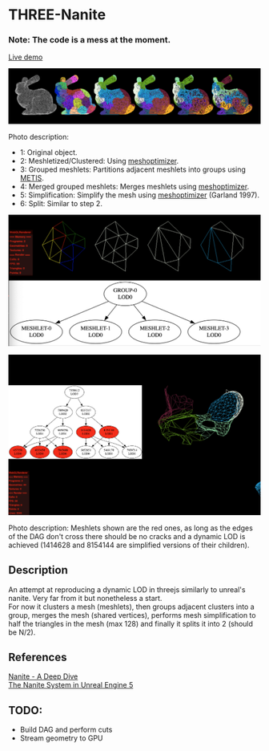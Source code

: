 # THREE-Nanite
### Note: The code is a mess at the moment.

[Live demo](https://aifanatic.github.io/three-nanite/dist/index.html)
<p align=center>
<img src="./screenshots/showcase.png">
</p>

Photo description:
- 1: Original object.
- 2: Meshletized/Clustered: Using [meshoptimizer](https://github.com/zeux/meshoptimizer).
- 3: Grouped meshlets: Partitions adjacent meshlets into groups using [METIS](https://github.com/KarypisLab/METIS).
- 4: Merged grouped meshlets: Merges meshlets using [meshoptimizer](https://github.com/zeux/meshoptimizer).
- 5: Simplification: Simplify the mesh using [meshoptimizer](https://github.com/zeux/meshoptimizer) (Garland 1997).
- 6: Split: Similar to step 2.

<p align="center">
<img src="./screenshots/showcase2.png">
</p>

<p align="center">
<img src="./screenshots/showcase3.png">
</p>

Photo description:
Meshlets shown are the red ones, as long as the edges of the DAG don't cross there should be no cracks and a dynamic LOD is achieved (1414628 and 8154144 are simplified versions of their children).

## Description
An attempt at reproducing a dynamic LOD in threejs similarly to unreal's nanite.
Very far from it but nonetheless a start.
<br>
For now it clusters a mesh (meshlets), then groups adjacent clusters into a group, merges the mesh (shared vertices), performs mesh simplification to half the triangles in the mesh (max 128) and finally it splits it into 2 (should be N/2).

## References
[Nanite - A Deep Dive](https://advances.realtimerendering.com/s2021/Karis_Nanite_SIGGRAPH_Advances_2021_final.pdf)
<br />
[The Nanite System in Unreal Engine 5](https://www.medien.ifi.lmu.de/lehre/ws2122/gp/slides/gp-ws2122-extra-nanite.pdf)


## TODO:
- Build DAG and perform cuts
- Stream geometry to GPU